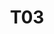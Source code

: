 ---
title: T03
dimension: choices
tags:
- vendor
- locks
- lock-in
- portability
- negotiation
- exit-strategy
- diversification
- risk
- vendor-management
- diversification-strategy
nav_order: 2.43
deprecated: false
description: Vendor Locks
requirement: An appraisal **SHOULD** be made of any vendor lock considerations and
  associated risks, and these are understood and accepted/mitigated.
more_info: |
  Intent:
    Identify current & potential vendor lock factors early, quantify risk and
    apply proportionate mitigation (or conscious acceptance) strategies.

  Lock-in dimensions:
    - Proprietary data formats / APIs
    - Operational tooling & ecosystem maturity
    - Migration / exit cost (data egress, rewrite effort)
    - Contractual clauses (termination, price escalation)
    - Skills exclusivity (few engineers trained)

  Assessment model:
    - Score each dimension (Low / Med / High)
    - Determine aggregate risk posture
    - Select mitigation pattern (abstraction, standardisation, lifecycle horizon)

  Mitigation patterns:
    - Portable abstraction layer (interface / facade)
    - Data export / replication to open format
    - Multi-provider proof-of-concept (only if justified)
    - Time-boxed adoption (sunset review point)

  Pitfalls:
    - Over-mitigating (unnecessary complexity for low-value workloads)
    - Ignoring switching triggers (cost, scale, compliance changes)
    - Assuming open source automatically removes lock-in (hidden expertise cost)
examples:
- title: Lock-In Risk Matrix
  content: 'Table rating API portability, data format openness, exit cost.

    '
- title: Abstraction Layer ADR
  content: 'Decision establishing facade + driver model for persistence tier.

    '
- title: Exit Simulation Log
  content: 'Dry-run export & restore test validating recoverability.

    '
technology:
- title: Data Export Tooling
  content: 'Enables scheduled extraction to neutral storage.

    '
- title: IaC Modules
  content: 'Encapsulate provider differences behind reusable modules.

    '
- title: Contract Repository
  content: 'Stores commercial terms & renewal triggers.

    '
further_reading:
- title: CNCF Landscape
  content: Open ecosystem components reducing proprietary dependence.
  url: https://landscape.cncf.io/
- title: OpenAPI & Portability
  content: Standard contracts aiding abstraction.
  url: https://www.openapis.org/
assessment_guidance: |
  Assessment focus:
    Determine quality of vendor lock risk appraisal & proportional mitigation.

  Steps:
    1. Open lock-in risk matrix: verify dimensions scored & justification text present (not default placeholders).
    2. Sample mitigation strategy (e.g. abstraction layer): confirm implementation exists (code / interface) and not purely aspirational.
    3. Examine exit simulation evidence (export / restore test) for high-risk vendors.
    4. Check contract repository for renewal/price escalation triggers & monitoring.
    5. Identify any over-mitigation causing unnecessary complexity (ask for rationale / cost-benefit).

  Evidence:
    - Risk matrix excerpt
    - Abstraction layer repo / interface file
    - Exit simulation log
    - Contract trigger calendar entry

  Red flags:
    - High aggregate risk with no mitigation plan
    - Stale mitigations untested for >12 months
    - Abstraction layer leaking vendor specifics (false neutrality)

  Maturity signals:
    - Scheduled exit drill outcomes & improvements tracked
    - Automated alert for contract renewal windows
    - Quantified switching cost updated periodically

  Quick improvements:
    - Add exit_success metric (time & data completeness)
    - Define minimal abstraction boundary guidelines
    - Integrate price change monitoring feed
assessment_examples:
  '0':
  - example: Vendor lock risks not assessed; dependence discovered reactively.
  - example: No exit strategy or mitigation recorded.
  '1':
  - example: Informal notes on vendor risk; matrix incomplete; mitigations conceptual.
  - example: No exit simulation performed.
  '2':
  - example: Risk matrix populated with qualitative scores; initial abstraction layer
      defined.
  - example: One-off export test planned but not executed.
  '3':
  - example: Periodic exit simulation executed; abstraction layer enforced via interface
      boundaries.
  - example: Renewal & price escalation triggers tracked.
  '4':
  - example: Automated alerts for contract windows; switching cost model updated.
  - example: Mitigation effectiveness reviewed; obsolete mitigations simplified.
  '5':
  - example: Continuous lock risk scoring; proactive renegotiation or diversification
      actions triggered.
  - example: Exit simulations produce time & completeness metrics trending positive.
---